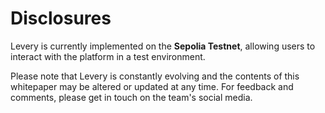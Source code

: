 # Disclosures

Levery is currently implemented on the **Sepolia Testnet**, allowing users to interact with the platform in a test environment.

Please note that Levery is constantly evolving and the contents of this whitepaper may be altered or updated at any time. For feedback and comments, please get in touch on the team's social media.
